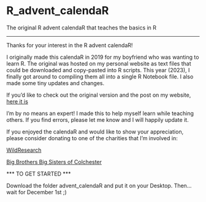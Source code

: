 # R_advent_calendaR
The original R advent calendaR that teaches the basics in R

-----

Thanks for your interest in the R advent calendaR!

I originally made this calendaR in 2019 for my boyfriend who was wanting to learn R. The original was hosted on my personal website as text files that could be downloaded and copy-pasted into R scripts. This year (2023), I finally got around to compiling them all into a single R Notebook file. I also made some tiny updates and changes.

If you’d like to check out the original version and the post on my website, <a href="https://kiirstio.wixsite.com/kowen/post/the-25-days-of-christmas-an-r-advent-calendar">here it is</a>

I’m by no means an expert! I made this to help myself learn while teaching others. If you find errors, please let me know and I will happily update it.

If you enjoyed the calendaR and would like to show your appreciation, please consider donating to one of the charities that I’m involved in:

<a href="http://wildresearch.ca/get-involved/donate/">WildResearch</a>

<a href="https://colchester.bigbrothersbigsisters.ca/donate/">Big Brothers Big Sisters of Colchester</a>

*** TO GET STARTED ***

Download the folder advent_calendaR and put it on your Desktop. Then... wait for December 1st ;)


